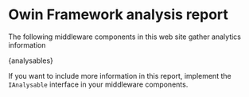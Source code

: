 ﻿# Owin Framework analysis report
The following middleware components in this web site gather analytics information

{analysables}

If you want to include more information in this report, implement the 
`IAnalysable` interface in your middleware components.